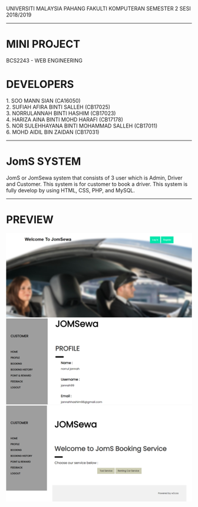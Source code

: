 UNIVERSITI MALAYSIA PAHANG FAKULTI KOMPUTERAN SEMESTER 2 SESI 2018/2019
<hr>
<h1>MINI PROJECT</h1>
BCS2243 - WEB ENGINEERING
<h1>DEVELOPERS</h1>
1. SOO MANN SIAN (CA16050)<br>
2. SUFIAH AFIRA BINTI SALLEH (CB17025)<br>
3. NORRULANNAH BINTI HASHIM (CB17023)<br>
4. HARIZA AINA BINTI MOHD HARAFI (CB17178)<br>
5. NOR SULEHHAYANA BINTI MOHAMMAD SALLEH (CB17011)<br>
6. MOHD AIDIL BIN ZAIDAN (CB17031)
<hr>
<h1>JomS SYSTEM</h1> 
JomS or JomSewa system that consists of 3 user which is Admin, Driver and Customer. This system is for customer to book a driver. This system is fully develop by using HTML, CSS, PHP, and MySQL.
<hr>
<h1>PREVIEW</h1>
<div align="left">
    <img src="https://github.com/sufiahsalleh/JomS/blob/master/images/mainpage.png" width="600px"</img> 
    <br>
    <img src="https://github.com/sufiahsalleh/JomS/blob/master/images/customerprofile.png" width="600px"</img>
    <br>
    <img src="https://github.com/sufiahsalleh/JomS/blob/master/images/booking.png" width="600px"</img>
</div>
